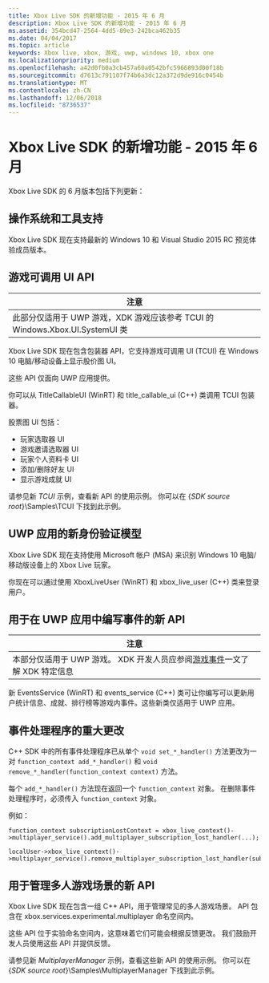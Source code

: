 ```yaml
---
title: Xbox Live SDK 的新增功能 - 2015 年 6 月
description: Xbox Live SDK 的新增功能 - 2015 年 6 月
ms.assetid: 354bcd47-2564-4dd5-89e3-242bca462b35
ms.date: 04/04/2017
ms.topic: article
keywords: Xbox live, xbox, 游戏, uwp, windows 10, xbox one
ms.localizationpriority: medium
ms.openlocfilehash: a42d0fb0a3cb457a60a0542bfc5966893d00f18b
ms.sourcegitcommit: d7613c791107f74b6a3dc12a372d9de916c0454b
ms.translationtype: MT
ms.contentlocale: zh-CN
ms.lasthandoff: 12/06/2018
ms.locfileid: "8736537"
---
```

# <a name="whats-new-for-the-xbox-live-sdk---june-2015"></a>Xbox Live SDK 的新增功能 - 2015 年 6 月

Xbox Live SDK 的 6 月版本包括下列更新：

## <a name="os-and-tool-support"></a>操作系统和工具支持 ##
Xbox Live SDK 现在支持最新的 Windows 10 和 Visual Studio 2015 RC 预览体验成员版本。

## <a name="title-callable-ui-apis"></a>游戏可调用 UI API

| 注意 |
|------|
| 此部分仅适用于 UWP 游戏，XDK 游戏应该参考 TCUI 的 Windows.Xbox.UI.SystemUI 类  |

Xbox Live SDK 现在包含包装器 API，它支持游戏可调用 UI (TCUI) 在 Windows 10 电脑/移动设备上显示股价图 UI。

这些 API 仅面向 UWP 应用提供。

你可以从 TitleCallableUI (WinRT) 和 title_callable_ui (C++) 类调用 TCUI 包装器。

股票图 UI 包括：
* 玩家选取器 UI
* 游戏邀请选取器 UI
* 玩家个人资料卡 UI
* 添加/删除好友 UI
* 显示游戏成就 UI

请参见新 *TCUI* 示例，查看新 API 的使用示例。 你可以在 {*SDK source root*}\Samples\TCUI 下找到此示例。

## <a name="new-authentication-model-for-uwp-apps"></a>UWP 应用的新身份验证模型
Xbox Live SDK 现在支持使用 Microsoft 帐户 (MSA) 来识别 Windows 10 电脑/移动版设备上的 Xbox Live 玩家。

你现在可以通过使用 XboxLiveUser (WinRT) 和 xbox_live_user (C++) 类来登录用户。

## <a name="new-api-for-writing-events-in-uwp-apps"></a>用于在 UWP 应用中编写事件的新 API

| 注意 |
|------|
| 本部分仅适用于 UWP 游戏。  XDK 开发人员应参阅[游戏事件](https://developer.microsoft.com/en-us/games/xbox/docs/xboxlive/xbox-live-partners/event-driven-data-platform/game-events)一文了解 XDK 特定信息  |

新 EventsService (WinRT) 和 events_service (C++) 类可让你编写可以更新用户统计信息、成就、排行榜等游戏内事件。这些新类仅适用于 UWP 应用。

## <a name="breaking-change-to-event-handlers"></a>事件处理程序的重大更改 ##
C++ SDK 中的所有事件处理程序已从单个 `void set_*_handler()` 方法更改为一对 `function_context add_*_handler()` 和 `void remove_*_handler(function_context context)` 方法。

每个 `add_*_handler()` 方法现在返回一个 `function_context` 对象。 在删除事件处理程序时，必须传入 `function_context` 对象。

例如：
```
function_context subscriptionLostContext = xbox_live_context()->multiplayer_service().add_multiplayer_subscription_lost_handler(...);

localUser->xbox_live_context()->multiplayer_service().remove_multiplayer_subscription_lost_handler(subscriptionLostContext);
```

## <a name="new-apis-for-managing-multiplayer-scenarios"></a>用于管理多人游戏场景的新 API
Xbox Live SDK 现在包含一组 C++ API，用于管理常见的多人游戏场景。 API 包含在 xbox.services.experimental.multiplayer 命名空间内。

这些 API 位于实验命名空间内，这意味着它们可能会根据反馈更改。  我们鼓励开发人员使用这些 API 并提供反馈。

请参见新 *MultiplayerManager* 示例，查看这些新 API 的使用示例。 你可以在 {*SDK source root*}\Samples\MultiplayerManager 下找到此示例。
